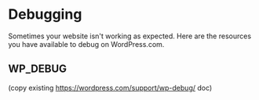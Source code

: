 # Debugging

Sometimes your website isn't working as expected. Here are the resources you have available to debug on WordPress.com.

## WP_DEBUG

(copy existing https://wordpress.com/support/wp-debug/ doc)
